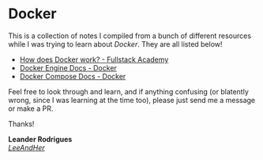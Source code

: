 # Docker

This is a collection of notes I compiled from a bunch of different resources while I was trying to learn about _Docker_. They are all listed below!

- [How does Docker work? - Fullstack Academy](https://www.youtube.com/watch?v=C6LtRb1OJuw)
- [Docker Engine Docs - Docker](https://docs.docker.com/engine/reference/commandline/container/)
- [Docker Compose Docs - Docker](https://docs.docker.com/compose/overview/)

Feel free to look through and learn, and if anything confusing (or blatently wrong, since I was learning at the time too), please just send me a message or make a PR.

Thanks!

**Leander Rodrigues**<br/>
_[LeeAndHer](github.com/leeandher)_
